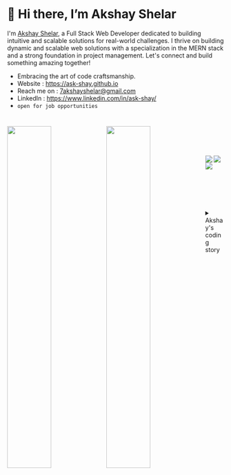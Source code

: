 

# 👋 Hi there, I’m Akshay Shelar
 I'm [Akshay Shelar](https://ask-shay.github.io), a Full Stack Web Developer dedicated to building intuitive and scalable solutions for real-world challenges. I thrive on building dynamic and scalable web solutions with a specialization in the MERN stack and a strong foundation in project management. Let's connect and build something amazing together!
<br />
 
- Embracing the art of code craftsmanship.
- Website : https://ask-shay.github.io
- Reach me on : 7akshayshelar@gmail.com
- LinkedIn : https://www.linkedin.com/in/ask-shay/
- `open for job opportunities`
  
#

  
<img align="left" width="45%" src="https://github-readme-stats.vercel.app/api?username=ask-shay&show_icons=true&theme=radical" />
<img align="left" width="45%" src="https://github-readme-stats.vercel.app/api/top-langs/?username=ask-shay&layout=compact" />
<br />
<br />
<br />
<br />
<img align="left" src="https://img.shields.io/badge/JavaScript-F7DF1E.svg?style=for-the-badge&logo=JavaScript&logoColor=black" />
<img align="left" src="https://img.shields.io/badge/React-61DAFB.svg?style=for-the-badge&logo=React&logoColor=black" />
<img align="left" src="https://img.shields.io/badge/Node.js-339933.svg?style=for-the-badge&logo=nodedotjs&logoColor=white" />
<br />
<br />
<br />
<br />
<br />
 
#

<details>
<summary>Akshay's coding story</summary>
```
My love for technology began when I participated in IIT techfest and gained a profound understanding of programming. I started my coding journey as a passionate web developer and designer, eager to solve real-life problems and create captivating visual experiences. Each day, I delve into learning new technologies and techniques, embracing the thrill of constant growth. Coding empowers me to turn imagination into reality, and the joy it brings reaffirms my love for this creative and ever-evolving field.
